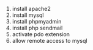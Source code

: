 1. install apache2
2. install mysql
3. install phpmyadmin
4. install php sendmail
5. activate pdo extension
6. allow remote access to mysql